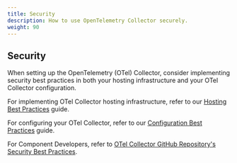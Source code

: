 ```yaml
---
title: Security
description: How to use OpenTelemetry Collector securely.
weight: 90
---
```


## Security

When setting up the OpenTelemetry (OTel) Collector, consider implementing
security best practices in both your hosting infrastructure and your OTel
Collector configuration.

For implementing OTel Collector hosting infrastructure, refer to our
[Hosting Best Practices](/security/otel-collector-hosting-best-practices) guide.

For configuring your OTel Collector, refer to our
[Configuration Best Practices](/security/otel-collector-configuration-best-practices)
guide.

For Component Developers, refer to
[OTel Collector GitHub Repository's Security Best Practices](https://github.com/open-telemetry/opentelemetry-collector/blob/main/docs/security-best-practices.md).
